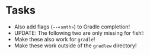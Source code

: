 # Tasks
- Also add flags (`--«smth»`) to Gradle completion!
- UPDATE: The following two are only missing for fish!:
- Make these also work for `gradle`!
- Make these work outside of the `gradlew` directory!
